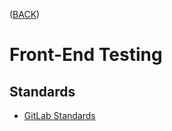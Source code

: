 ([BACK](https://github.com/bob-fornal/frontend-resources/blob/master/README.md))
# Front-End Testing

## Standards
* [GitLab Standards](https://docs.gitlab.com/ee/development/testing_guide/frontend_testing.html#karma-test-suite)
